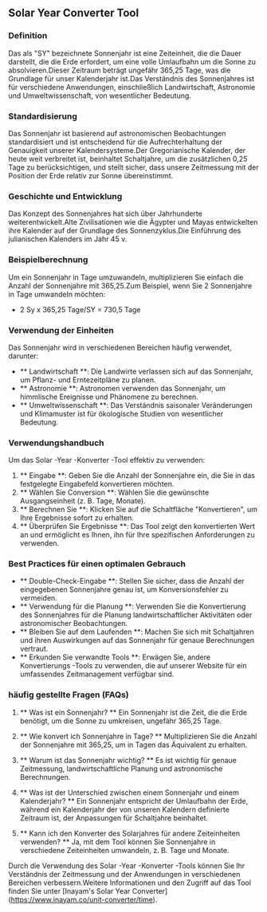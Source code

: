 ## Solar Year Converter Tool

### Definition
Das als "SY" bezeichnete Sonnenjahr ist eine Zeiteinheit, die die Dauer darstellt, die die Erde erfordert, um eine volle Umlaufbahn um die Sonne zu absolvieren.Dieser Zeitraum beträgt ungefähr 365,25 Tage, was die Grundlage für unser Kalenderjahr ist.Das Verständnis des Sonnenjahres ist für verschiedene Anwendungen, einschließlich Landwirtschaft, Astronomie und Umweltwissenschaft, von wesentlicher Bedeutung.

### Standardisierung
Das Sonnenjahr ist basierend auf astronomischen Beobachtungen standardisiert und ist entscheidend für die Aufrechterhaltung der Genauigkeit unserer Kalendersysteme.Der Gregorianische Kalender, der heute weit verbreitet ist, beinhaltet Schaltjahre, um die zusätzlichen 0,25 Tage zu berücksichtigen, und stellt sicher, dass unsere Zeitmessung mit der Position der Erde relativ zur Sonne übereinstimmt.

### Geschichte und Entwicklung
Das Konzept des Sonnenjahres hat sich über Jahrhunderte weiterentwickelt.Alte Zivilisationen wie die Ägypter und Mayas entwickelten ihre Kalender auf der Grundlage des Sonnenzyklus.Die Einführung des julianischen Kalenders im Jahr 45 v.

### Beispielberechnung
Um ein Sonnenjahr in Tage umzuwandeln, multiplizieren Sie einfach die Anzahl der Sonnenjahre mit 365,25.Zum Beispiel, wenn Sie 2 Sonnenjahre in Tage umwandeln möchten:
- 2 Sy x 365,25 Tage/SY = 730,5 Tage

### Verwendung der Einheiten
Das Sonnenjahr wird in verschiedenen Bereichen häufig verwendet, darunter:
- ** Landwirtschaft **: Die Landwirte verlassen sich auf das Sonnenjahr, um Pflanz- und Erntezeitpläne zu planen.
- ** Astronomie **: Astronomen verwenden das Sonnenjahr, um himmlische Ereignisse und Phänomene zu berechnen.
- ** Umweltwissenschaft **: Das Verständnis saisonaler Veränderungen und Klimamuster ist für ökologische Studien von wesentlicher Bedeutung.

### Verwendungshandbuch
Um das Solar -Year -Konverter -Tool effektiv zu verwenden:
1. ** Eingabe **: Geben Sie die Anzahl der Sonnenjahre ein, die Sie in das festgelegte Eingabefeld konvertieren möchten.
2. ** Wählen Sie Conversion **: Wählen Sie die gewünschte Ausgangseinheit (z. B. Tage, Monate).
3. ** Berechnen Sie **: Klicken Sie auf die Schaltfläche "Konvertieren", um Ihre Ergebnisse sofort zu erhalten.
4. ** Überprüfen Sie Ergebnisse **: Das Tool zeigt den konvertierten Wert an und ermöglicht es Ihnen, ihn für Ihre spezifischen Anforderungen zu verwenden.

### Best Practices für einen optimalen Gebrauch
- ** Double-Check-Eingabe **: Stellen Sie sicher, dass die Anzahl der eingegebenen Sonnenjahre genau ist, um Konversionsfehler zu vermeiden.
- ** Verwendung für die Planung **: Verwenden Sie die Konvertierung des Sonnenjahres für die Planung landwirtschaftlicher Aktivitäten oder astronomischer Beobachtungen.
- ** Bleiben Sie auf dem Laufenden **: Machen Sie sich mit Schaltjahren und ihren Auswirkungen auf das Sonnenjahr für genaue Berechnungen vertraut.
- ** Erkunden Sie verwandte Tools **: Erwägen Sie, andere Konvertierungs -Tools zu verwenden, die auf unserer Website für ein umfassendes Zeitmanagement verfügbar sind.

### häufig gestellte Fragen (FAQs)

1. ** Was ist ein Sonnenjahr? **
Ein Sonnenjahr ist die Zeit, die die Erde benötigt, um die Sonne zu umkreisen, ungefähr 365,25 Tage.

2. ** Wie konvert ich Sonnenjahre in Tage? **
Multiplizieren Sie die Anzahl der Sonnenjahre mit 365,25, um in Tagen das Äquivalent zu erhalten.

3. ** Warum ist das Sonnenjahr wichtig? **
Es ist wichtig für genaue Zeitmessung, landwirtschaftliche Planung und astronomische Berechnungen.

4. ** Was ist der Unterschied zwischen einem Sonnenjahr und einem Kalenderjahr? **
Ein Sonnenjahr entspricht der Umlaufbahn der Erde, während ein Kalenderjahr der von unseren Kalendern definierte Zeitraum ist, der Anpassungen für Schaltjahre beinhaltet.

5. ** Kann ich den Konverter des Solarjahres für andere Zeiteinheiten verwenden? **
Ja, mit dem Tool können Sie Sonnenjahre in verschiedene Zeiteinheiten umwandeln, z. B. Tage und Monate.

Durch die Verwendung des Solar -Year -Konverter -Tools können Sie Ihr Verständnis der Zeitmessung und der Anwendungen in verschiedenen Bereichen verbessern.Weitere Informationen und den Zugriff auf das Tool finden Sie unter [Inayam's Solar Year Converter] (https://www.inayam.co/unit-converter/time).
